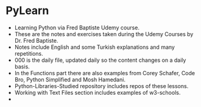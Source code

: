 # PyLearn
- Learning Python via Fred Baptiste Udemy course.
- These are the notes and exercises taken during the Udemy Courses by Dr. Fred Baptiste.
- Notes include English and some Turkish explanations and many repetitions.
- 000 is the daily file, updated daily so the content changes on a daily basis.
- In the Functions part there are also examples from Corey Schafer, Code Bro, Python Simplified and Mosh Hamedani.
- Python-Libraries-Studied repository includes repos of these lessons.
- Working with Text Files section includes examples of w3-schools.
-
